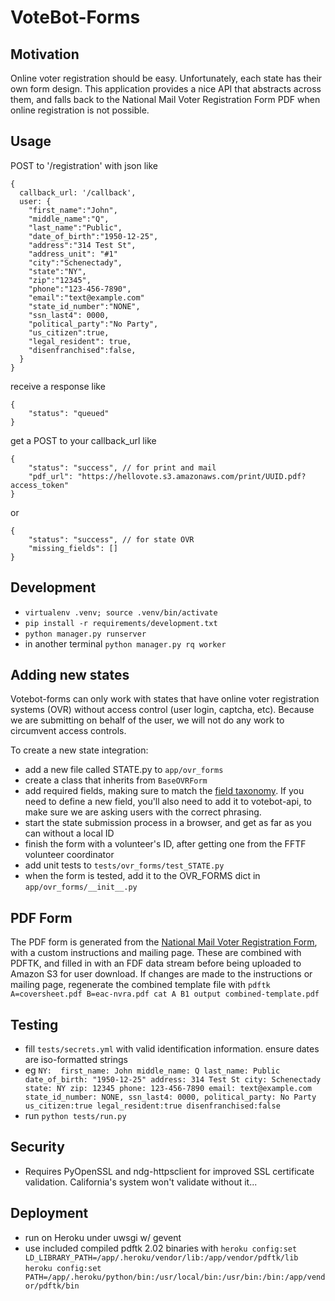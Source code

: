 # VoteBot-Forms

## Motivation
Online voter registration should be easy. Unfortunately, each state has their own form design. This application provides a nice API that abstracts across them, and falls back to the National Mail Voter Registration Form PDF when online registration is not possible.

## Usage
POST to '/registration' with json like
```
{ 
  callback_url: '/callback',
  user: {
    "first_name":"John",
    "middle_name":"Q",
    "last_name":"Public",
    "date_of_birth":"1950-12-25",
    "address":"314 Test St",
    "address_unit": "#1"
    "city":"Schenectady",
    "state":"NY",
    "zip":"12345",
    "phone":"123-456-7890",
    "email":"text@example.com"
    "state_id_number":"NONE",
    "ssn_last4": 0000,
    "political_party":"No Party",
    "us_citizen":true,
    "legal_resident": true,
    "disenfranchised":false,
  }
}
```

receive a response like
```
{
    "status": "queued"
}
```

get a POST to your callback_url like
```
{
    "status": "success", // for print and mail
    "pdf_url": "https://hellovote.s3.amazonaws.com/print/UUID.pdf?access_token"
}
```
or 
```
{
    "status": "success", // for state OVR
    "missing_fields": []
}
```

## Development
- `virtualenv .venv; source .venv/bin/activate`
- `pip install -r requirements/development.txt`
- `python manager.py runserver`
- in another terminal `python manager.py rq worker`

## Adding new states
Votebot-forms can only work with states that have online voter registration systems (OVR) without access control (user login, captcha, etc). Because we are submitting on behalf of the user, we will not do any work to circumvent access controls. 

To create a new state integration:

- add a new file called STATE.py to `app/ovr_forms`
- create a class that inherits from `BaseOVRForm`
- add required fields, making sure to match the [field taxonomy](https://docs.google.com/a/fightforthefuture.org/spreadsheets/d/11MoK-p-yOpZGrQ0-Y-_Ffdm1T4niYtsSut4UC6U60FQ/edit). If you need to define a new field, you'll also need to add it to votebot-api, to make sure we are asking users with the correct phrasing.
- start the state submission process in a browser, and get as far as you can without a local ID
- finish the form with a volunteer's ID, after getting one from the FFTF volunteer coordinator
- add unit tests to `tests/ovr_forms/test_STATE.py`
- when the form is tested, add it to the OVR_FORMS dict in `app/ovr_forms/__init__.py`

## PDF Form
The PDF form is generated from the [National Mail Voter Registration Form](http://www.eac.gov/voter_resources/register_to_vote.aspx), with a custom instructions and mailing page. These are combined with PDFTK, and filled in with an FDF data stream before being uploaded to Amazon S3 for user download. If changes are made to the instructions or mailing page, regenerate the combined template file with `pdftk A=coversheet.pdf B=eac-nvra.pdf cat A B1 output combined-template.pdf`

## Testing
- fill `tests/secrets.yml` with valid identification information. ensure dates are iso-formatted strings
- eg `
    NY: 
      first_name: John
      middle_name: Q
      last_name: Public
      date_of_birth: "1950-12-25"
      address: 314 Test St
      city: Schenectady
      state: NY
      zip: 12345
      phone: 123-456-7890
      email: text@example.com
      state_id_number: NONE,
      ssn_last4: 0000,
      political_party: No Party
      us_citizen:true
      legal_resident:true
      disenfranchised:false
`
- run `python tests/run.py`

## Security
- Requires PyOpenSSL and ndg-httpsclient for improved SSL certificate validation. California's system won't validate without it...

## Deployment
- run on Heroku under uwsgi w/ gevent
- use included compiled pdftk 2.02 binaries with
  `heroku config:set LD_LIBRARY_PATH=/app/.heroku/vendor/lib:/app/vendor/pdftk/lib`
  `heroku config:set PATH=/app/.heroku/python/bin:/usr/local/bin:/usr/bin:/bin:/app/vendor/pdftk/bin`

